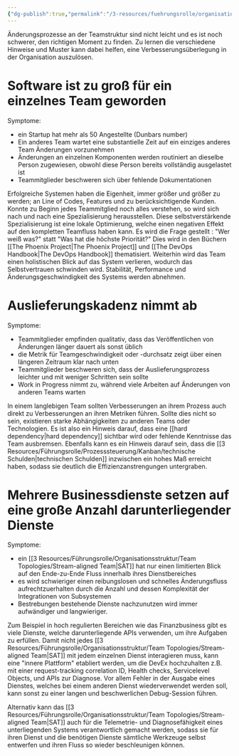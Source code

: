 ```yaml
---
{"dg-publish":true,"permalink":"/3-resources/fuehrungsrolle/organisationsstruktur/team-topologies/verbesserungstrigger/","created":"2024-06-23T19:53:53.532+02:00","updated":"2024-04-29T07:29:31.932+02:00"}
---
```



Änderungsprozesse an der Teamstruktur sind nicht leicht und es ist noch schwerer, den richtigen Moment zu finden. Zu lernen die verschiedene Hinweise und Muster kann dabei helfen, eine Verbesserungsüberlegung in der Organisation auszulösen. 

# Software ist zu groß für ein einzelnes Team geworden

Symptome:
- ein Startup hat mehr als 50 Angestellte (Dunbars number)
- Ein anderes Team wartet eine substantielle Zeit auf ein einziges anderes Team Änderungen vorzunehmen
- Änderungen an einzelnen Komponenten werden routiniert an dieselbe Person zugewiesen, obwohl diese Person bereits vollständig ausgelastet ist
- Teammitglieder beschweren sich über fehlende Dokumentationen

Erfolgreiche Systemen haben die Eigenheit, immer größer und größer zu werden; an Line of Codes, Features und zu berücksichtigende Kunden. Konnte zu Beginn jedes Teammitglied noch alles verstehen, so wird sich nach und nach eine Spezialisierung herausstellen. Diese selbstverstärkende Spezialisierung ist eine lokale Optimierung, welche einen negativen Effekt auf den kompletten Teamfluss haben kann. Es wird die Frage gestellt : "Wer weiß was?" statt "Was hat die höchste Priorität?" Dies wird in den Büchern [[The Phoenix Project\|The Phoenix Project]] und [[The DevOps Handbook\|The DevOps Handbook]] thematisiert.
Weiterhin wird das Team einen holistischen Blick auf das System verlieren, wodurch das Selbstvertrauen schwinden wird. Stabilität, Performance und Änderungsgeschwindigkeit des Systems werden abnehmen.

# Auslieferungskadenz nimmt ab

Symptome:
- Teammitglieder empfinden qualitativ, dass das Veröffentlichen von Änderungen länger dauert als sonst üblich
- die Metrik für Teamgeschwindigkeit oder -durchsatz zeigt über einen längeren Zeitraum klar nach unten
- Teammitglieder beschweren sich, dass der Auslieferungsprozess leichter und mit weniger Schritten sein sollte
- Work in Progress nimmt zu, während viele Arbeiten auf Änderungen von anderen Teams warten

In einem langlebigen Team sollten Verbesserungen an ihrem Prozess auch direkt zu Verbesserungen an ihren Metriken führen. Sollte dies nicht so sein, existieren starke Abhängigkeiten zu anderen Teams oder Technologien. Es ist also ein Hinweis darauf, dass eine [[hard dependency\|hard dependency]] sichtbar wird oder fehlende Kenntnisse das Team ausbremsen. Ebenfalls kann es ein Hinweis darauf sein, dass die [[3 Resources/Führungsrolle/Prozesssteuerung/Kanban/technische Schulden\|technischen Schulden]] inzwischen ein hohes Maß erreicht haben, sodass sie deutlich die Effizienzanstrengungen untergraben.

# Mehrere Businessdienste setzen auf eine große Anzahl darunterliegender Dienste

Symptome:
- ein [[3 Resources/Führungsrolle/Organisationsstruktur/Team Topologies/Stream-aligned Team\|SAT]] hat nur einen limitierten Blick auf den Ende-zu-Ende Fluss innerhalb ihres Dienstbereiches
- es wird schwieriger einen reibungslosen und schnelles Änderungsfluss aufrechtzuerhalten durch die Anzahl und dessen Komplexität der Integrationen von Subsystemen
- Bestrebungen bestehende Dienste nachzunutzen wird immer aufwändiger und langwieriger.

Zum Beispiel in hoch regulierten Bereichen wie das Finanzbusiness gibt es viele Dienste, welche darunterliegende APIs verwenden, um ihre Aufgaben zu erfüllen. Damit nicht jedes [[3 Resources/Führungsrolle/Organisationsstruktur/Team Topologies/Stream-aligned Team\|SAT]] mit jedem einzelnen Dienst interagieren muss, kann eine "innere Plattform" etabliert werden, um die DevEx hochzuhalten z.B. mit einer request-tracking correlation ID, Health checks, Servicelevel Objects, und APIs zur Diagnose. Vor allem Fehler in der Ausgabe eines Dienstes, welches bei einem anderen Dienst wiederverwendet werden soll, kann sonst zu einer langen und beschwerlichen Debug-Session führen.

Alternativ kann das [[3 Resources/Führungsrolle/Organisationsstruktur/Team Topologies/Stream-aligned Team\|SAT]] auch für die Telemetrie- und Diagnosefähigkeit eines unterliegenden Systems verantwortlich gemacht werden, sodass sie für ihren Dienst und die benötigen Dienste sämtliche Werkzeuge selbst entwerfen und ihren Fluss so wieder beschleunigen können.
